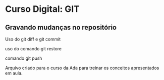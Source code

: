 # Curso Digital: GIT

## Gravando mudanças no repositório

Uso do git diff e git commit

uso do comando git restore

comando git push 

Arquivo criado para o curso da Ada para treinar os conceitos apresentados em aula.